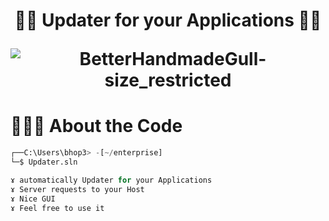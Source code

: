 ### 
<h1 align="center">🕵️‍♂️ Updater for your Applications 🕵️‍♂️</h>

![BetterHandmadeGull-size_restricted](https://cdn.discordapp.com/attachments/1133694521792811048/1134880759472210032/4DED2F61-E65B-4FA9-816A-0D78B5F272FD.gif)

# 👨🏻‍💻 About the Code

```python
┌──C:\Users\bhop3> -[~/enterprise]
└─$ Updater.sln

ɤ automatically Updater for your Applications
ɤ Server requests to your Host
ɤ Nice GUI
ɤ Feel free to use it
```
